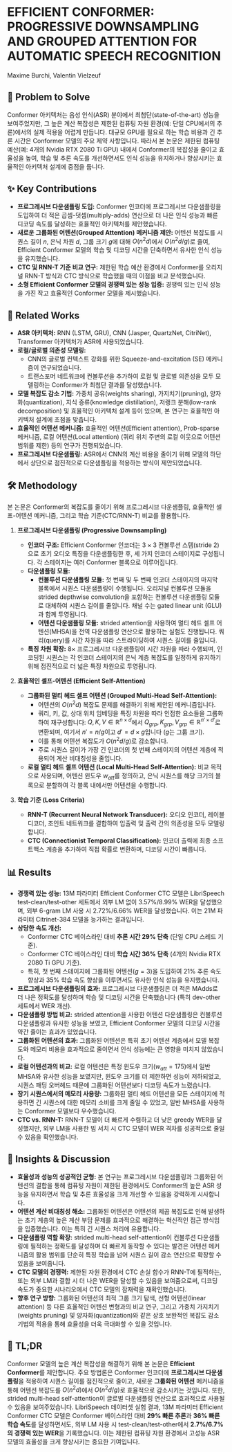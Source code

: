 # EFFICIENT CONFORMER: PROGRESSIVE DOWNSAMPLING AND GROUPED ATTENTION FOR AUTOMATIC SPEECH RECOGNITION

Maxime Burchi, Valentin Vielzeuf

## 🧩 Problem to Solve

Conformer 아키텍처는 음성 인식(ASR) 분야에서 최첨단(state-of-the-art) 성능을 보여주었지만, 그 높은 계산 복잡성은 제한된 컴퓨팅 자원 환경(예: 단일 CPU에서의 추론)에서의 실제 적용을 어렵게 만듭니다. 대규모 GPU를 필요로 하는 학습 비용과 긴 추론 시간은 Conformer 모델의 주요 제약 사항입니다. 따라서 본 논문은 제한된 컴퓨팅 예산(예: 4개의 Nvidia RTX 2080 Ti GPU) 내에서 Conformer의 복잡성을 줄이고 효율성을 높여, 학습 및 추론 속도를 개선하면서도 인식 성능을 유지하거나 향상시키는 효율적인 아키텍처 설계에 중점을 둡니다.

## ✨ Key Contributions

- **프로그레시브 다운샘플링 도입:** Conformer 인코더에 프로그레시브 다운샘플링을 도입하여 더 적은 곱셈-덧셈(multiply-adds) 연산으로 더 나은 인식 성능과 빠른 디코딩 속도를 달성하는 효율적인 아키텍처를 제안했습니다.
- **새로운 그룹화된 어텐션(Grouped Attention) 메커니즘 제안:** 어텐션 복잡도를 시퀀스 길이 $n$, 은닉 차원 $d$, 그룹 크기 $g$에 대해 $O(n^2d)$에서 $O(n^2d/g)$로 줄여, Efficient Conformer 모델의 학습 및 디코딩 시간을 단축하면서 유사한 인식 성능을 유지했습니다.
- **CTC 및 RNN-T 기준 비교 연구:** 제한된 학습 예산 환경에서 Conformer를 오리지널 RNN-T 방식과 CTC 방식으로 학습했을 때의 이점을 비교 분석했습니다.
- **소형 Efficient Conformer 모델의 경쟁력 있는 성능 입증:** 경쟁력 있는 인식 성능을 가진 작고 효율적인 Conformer 모델을 제시했습니다.

## 📎 Related Works

- **ASR 아키텍처:** RNN (LSTM, GRU), CNN (Jasper, QuartzNet, CitriNet), Transformer 아키텍처가 ASR에 사용되었습니다.
- **로컬/글로벌 의존성 모델링:**
  - CNN의 글로벌 컨텍스트 강화를 위한 Squeeze-and-excitation (SE) 메커니즘이 연구되었습니다.
  - 트랜스포머 네트워크에 컨볼루션을 추가하여 로컬 및 글로벌 의존성을 모두 모델링하는 Conformer가 최첨단 결과를 달성했습니다.
- **모델 복잡도 감소 기법:** 가중치 공유(weights sharing), 가지치기(pruning), 양자화(quantization), 지식 증류(knowledge distillation), 저랭크 분해(low-rank decomposition) 및 효율적인 아키텍처 설계 등이 있으며, 본 연구는 효율적인 아키텍처 설계에 초점을 맞춥니다.
- **효율적인 어텐션 메커니즘:** 효율적인 어텐션(Efficient attention), Prob-sparse 메커니즘, 로컬 어텐션(Local attention) (쿼리 위치 주변의 로컬 이웃으로 어텐션 범위를 제한) 등의 연구가 진행되었습니다.
- **프로그레시브 다운샘플링:** ASR에서 CNN의 계산 비용을 줄이기 위해 모델의 하단에서 상단으로 점진적으로 다운샘플링을 적용하는 방식이 제안되었습니다.

## 🛠️ Methodology

본 논문은 Conformer의 복잡도를 줄이기 위해 프로그레시브 다운샘플링, 효율적인 셀프-어텐션 메커니즘, 그리고 학습 기준(CTC/RNN-T) 비교를 활용합니다.

1. **프로그레시브 다운샘플링 (Progressive Downsampling)**

   - **인코더 구조:** Efficient Conformer 인코더는 $3 \times 3$ 컨볼루션 스템(stride 2)으로 초기 오디오 특징을 다운샘플링한 후, 세 가지 인코더 스테이지로 구성됩니다. 각 스테이지는 여러 Conformer 블록으로 이루어집니다.
   - **다운샘플링 모듈:**
     - **컨볼루션 다운샘플링 모듈:** 첫 번째 및 두 번째 인코더 스테이지의 마지막 블록에서 시퀀스 다운샘플링이 수행됩니다. 오리지널 컨볼루션 모듈을 strided depthwise convolution을 포함하는 컨볼루션 다운샘플링 모듈로 대체하여 시퀀스 길이를 줄입니다. 채널 수는 gated linear unit (GLU)과 함께 투영됩니다.
     - **어텐션 다운샘플링 모듈:** strided attention을 사용하여 멀티 헤드 셀프 어텐션(MHSA)을 전역 다운샘플링 연산으로 활용하는 실험도 진행됩니다. 쿼리(query)를 시간 차원을 따라 스트라이딩하여 시퀀스 길이를 줄입니다.
   - **특징 차원 확장:** $8 \times$ 프로그레시브 다운샘플링이 시간 차원을 따라 수행되며, 인코딩된 시퀀스는 각 인코더 스테이지의 은닉 계층 복잡도를 일정하게 유지하기 위해 점진적으로 더 넓은 특징 차원으로 투영됩니다.

2. **효율적인 셀프-어텐션 (Efficient Self-Attention)**

   - **그룹화된 멀티 헤드 셀프 어텐션 (Grouped Multi-Head Self-Attention):**
     - 어텐션의 $O(n^2d)$ 복잡도 문제를 해결하기 위해 제안된 메커니즘입니다.
     - 쿼리, 키, 값, 상대 위치 임베딩을 특징 차원을 따라 인접한 요소들을 그룹화하여 재구성합니다: $Q, K, V \in \mathbb{R}^{n \times d}$에서 $Q_{grp}, K_{grp}, V_{grp} \in \mathbb{R}^{n' \times d'}$로 변환되며, 여기서 $n' = n/g$이고 $d' = d \times g$입니다 ($g$는 그룹 크기).
     - 이를 통해 어텐션 복잡도가 $O(n^2d/g)$로 감소합니다.
     - 주로 시퀀스 길이가 가장 긴 인코더의 첫 번째 스테이지의 어텐션 계층에 적용되어 계산 비대칭성을 줄입니다.
   - **로컬 멀티 헤드 셀프 어텐션 (Local Multi-Head Self-Attention):** 비교 목적으로 사용되며, 어텐션 윈도우 $w_{att}$를 정의하고, 은닉 시퀀스를 해당 크기의 블록으로 분할하여 각 블록 내에서만 어텐션을 수행합니다.

3. **학습 기준 (Loss Criteria)**
   - **RNN-T (Recurrent Neural Network Transducer):** 오디오 인코더, 레이블 디코더, 조인트 네트워크를 결합하여 입출력 및 출력 간의 의존성을 모두 모델링합니다.
   - **CTC (Connectionist Temporal Classification):** 인코더 출력에 최종 소프트맥스 계층을 추가하여 직접 확률로 변환하며, 디코딩 시간이 빠릅니다.

## 📊 Results

- **경쟁력 있는 성능:** 13M 파라미터 Efficient Conformer CTC 모델은 LibriSpeech test-clean/test-other 세트에서 외부 LM 없이 3.57%/8.99% WER을 달성했으며, 외부 6-gram LM 사용 시 2.72%/6.66% WER을 달성했습니다. 이는 21M 파라미터 Citrinet-384 모델을 능가하는 결과입니다.
- **상당한 속도 개선:**
  - Conformer CTC 베이스라인 대비 **추론 시간 29% 단축** (단일 CPU 스레드 기준).
  - Conformer CTC 베이스라인 대비 **학습 시간 36% 단축** (4개의 Nvidia RTX 2080 Ti GPU 기준).
  - 특히, 첫 번째 스테이지에 그룹화된 어텐션($g=3$)을 도입하여 21% 추론 속도 향상과 35% 학습 속도 향상을 이루면서도 유사한 인식 성능을 유지했습니다.
- **프로그레시브 다운샘플링의 효과:** 프로그레시브 다운샘플링은 더 적은 MAdds로 더 나은 정확도를 달성하며 학습 및 디코딩 시간을 단축했습니다 (특히 dev-other 세트에서 WER 개선).
- **다운샘플링 방법 비교:** strided attention을 사용한 어텐션 다운샘플링은 컨볼루션 다운샘플링과 유사한 성능을 보였고, Efficient Conformer 모델의 디코딩 시간을 약간 줄이는 효과가 있었습니다.
- **그룹화된 어텐션의 효과:** 그룹화된 어텐션은 특히 초기 어텐션 계층에서 모델 복잡도와 메모리 비용을 효과적으로 줄이면서 인식 성능에는 큰 영향을 미치지 않았습니다.
- **로컬 어텐션과의 비교:** 로컬 어텐션은 특정 윈도우 크기($w_{att}=175$)에서 일반 MHSA와 유사한 성능을 보였지만, 윈도우 크기를 더 제한하면 성능이 저하되었고, 시퀀스 패딩 오버헤드 때문에 그룹화된 어텐션보다 디코딩 속도가 느렸습니다.
- **장기 시퀀스에서의 메모리 사용량:** 그룹화된 멀티 헤드 어텐션을 모든 스테이지에 적용하면 긴 시퀀스에 대한 메모리 소비를 크게 줄일 수 있었고, 일반 MHSA를 사용하는 Conformer 모델보다 우수했습니다.
- **CTC vs. RNN-T:** RNN-T 모델이 더 빠르게 수렴하고 더 낮은 greedy WER을 달성했지만, 외부 LM을 사용한 빔 서치 시 CTC 모델이 WER 격차를 성공적으로 줄일 수 있음을 확인했습니다.

## 🧠 Insights & Discussion

- **효율성과 성능의 성공적인 균형:** 본 연구는 프로그레시브 다운샘플링과 그룹화된 어텐션의 결합을 통해 컴퓨팅 자원이 제한된 환경에서도 Conformer의 높은 ASR 성능을 유지하면서 학습 및 추론 효율성을 크게 개선할 수 있음을 강력하게 시사합니다.
- **어텐션 계산 비대칭성 해소:** 그룹화된 어텐션은 어텐션의 제곱 복잡도로 인해 발생하는 초기 계층의 높은 계산 부담 문제를 효과적으로 해결하는 혁신적인 접근 방식임을 입증했습니다. 이는 특히 긴 시퀀스 처리에 유용합니다.
- **다운샘플링 역할 확장:** strided multi-head self-attention이 컨볼루션 다운샘플링에 필적하는 정확도를 달성하며 더 빠르게 동작할 수 있다는 발견은 어텐션 메커니즘의 활용 범위를 단순히 특징 학습을 넘어 시퀀스 길이 감소 연산으로 확장할 수 있음을 보여줍니다.
- **CTC 모델의 경쟁력:** 제한된 자원 환경에서 CTC 손실 함수가 RNN-T에 필적하는, 또는 외부 LM과 결합 시 더 나은 WER을 달성할 수 있음을 보여줌으로써, 디코딩 속도가 중요한 시나리오에서 CTC 모델의 잠재력을 재확인했습니다.
- **향후 연구 방향:** 그룹화된 어텐션의 최적 그룹 크기 탐색, 선형 어텐션(linear attention) 등 다른 효율적인 어텐션 변형과의 비교 연구, 그리고 가중치 가지치기(weights pruning) 및 양자화(quantization)와 같은 상호 보완적인 복잡도 감소 기법의 적용을 통해 효율성을 더욱 극대화할 수 있을 것입니다.

## 📌 TL;DR

Conformer 모델의 높은 계산 복잡성을 해결하기 위해 본 논문은 **Efficient Conformer**를 제안합니다. 주요 방법론은 Conformer 인코더에 **프로그레시브 다운샘플링**을 적용하여 시퀀스 길이를 점진적으로 줄이고, 새로운 **그룹화된 어텐션** 메커니즘을 통해 어텐션 복잡도를 $O(n^2d)$에서 $O(n^2d/g)$로 효율적으로 감소시키는 것입니다. 또한, strided multi-head self-attention이 글로벌 다운샘플링 연산으로 효과적으로 사용될 수 있음을 보여주었습니다. LibriSpeech 데이터셋 실험 결과, 13M 파라미터 Efficient Conformer CTC 모델은 Conformer 베이스라인 대비 **29% 빠른 추론**과 **36% 빠른 학습 속도**를 달성하면서도, 외부 LM 사용 시 test-clean/test-other에서 **2.7%/6.7%의 경쟁력 있는 WER**을 기록했습니다. 이는 제한된 컴퓨팅 자원 환경에서 고성능 ASR 모델의 효율성을 크게 향상시키는 중요한 기여입니다.
